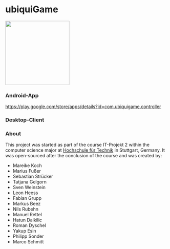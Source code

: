 # ubiquiGame

<img src="https://heess.me/img/projects/UbiquiGame.png" height="200px">

### Android-App
https://play.google.com/store/apps/details?id=com.ubiquigame.controller

### Desktop-Client

### About
This project was started as part of the course IT-Projekt 2 within the computer science major at [Hochschule für Technik](https://www.hft-stuttgart.de/) in Stuttgart, Germany. It was open-sourced after the conclusion of the course and was created by:

* Mareike Koch
* Marius Fußer
* Sebastian Strücker
* Tatjana Gelgorn
* Sven Weinstein
* Leon Heess
* Fabian Grupp
* Markus Beez
* Nils Rubehn
* Manuel Rettel
* Hatun Dalkilic
* Roman Dyschel
* Yakup Esin
* Philipp Sonder
* Marco Schmitt
